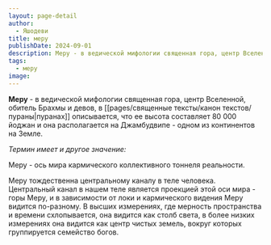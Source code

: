 ```yaml
---
layout: page-detail
author:
  - Яшодеви
title: меру
publishDate: 2024-09-01
description: Меру - в ведической мифологии священная гора, центр Вселенной, обитель Брахмы и девов, в пуранах описывается, что ее высота составляет 80 000 йоджан и она располагается на Джамбудвипе - одном из континентов на Земле.
tags:
  - меру
image:
---
```

**Меру** - в ведической мифологии священная гора, центр Вселенной, обитель Брахмы и девов, в [[pages/священные тексты/канон текстов/пураны|пуранах]] описывается, что ее высота составляет 80 000 йоджан и она располагается на Джамбудвипе - одном из континентов на Земле.

*Термин имеет и другое значение:*

Меру - ось мира кармического коллективного тоннеля реальности.

Меру тождественна центральному каналу в теле человека. Центральный канал в нашем теле является проекцией этой оси мира - горы Меру, и в зависимости от локи и кармического видения Меру видится по-разному. В высших измерениях, где мерность пространства и времени схлопывается, она видится как столб света, в более низких измерениях она видится как центр чистых земель, вокруг которых группируется семейство богов.

